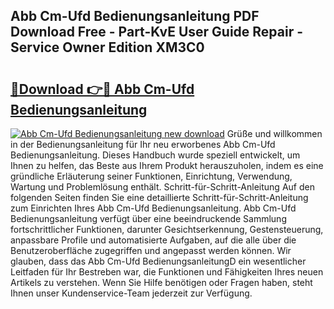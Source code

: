 ## Abb Cm-Ufd Bedienungsanleitung PDF Download Free - Part-KvE User Guide Repair - Service Owner Edition XM3C0

# <h2><a href="http://df3k00y.blite.top/?on=Abb+Cm-Ufd+Bedienungsanleitung">🔗Download 👉🔴 Abb Cm-Ufd Bedienungsanleitung</a></h2>

[![Abb Cm-Ufd Bedienungsanleitung new download](https://i.imgur.com/lujVjoI.png)](http://df3k00y.blite.top/?on=Abb+Cm-Ufd+Bedienungsanleitung)
Grüße und willkommen in der Bedienungsanleitung für Ihr neu erworbenes Abb Cm-Ufd Bedienungsanleitung. Dieses Handbuch wurde speziell entwickelt, um Ihnen zu helfen, das Beste aus Ihrem Produkt herauszuholen, indem es eine gründliche Erläuterung seiner Funktionen, Einrichtung, Verwendung, Wartung und Problemlösung enthält. Schritt-für-Schritt-Anleitung Auf den folgenden Seiten finden Sie eine detaillierte Schritt-für-Schritt-Anleitung zum Einrichten Ihres Abb Cm-Ufd Bedienungsanleitung. Abb Cm-Ufd Bedienungsanleitung verfügt über eine beeindruckende Sammlung fortschrittlicher Funktionen, darunter Gesichtserkennung, Gestensteuerung, anpassbare Profile und automatisierte Aufgaben, auf die alle über die Benutzeroberfläche zugegriffen und angepasst werden können. Wir glauben, dass das Abb Cm-Ufd BedienungsanleitungD ein wesentlicher Leitfaden für Ihr Bestreben war, die Funktionen und Fähigkeiten Ihres neuen Artikels zu verstehen. Wenn Sie Hilfe benötigen oder Fragen haben, steht Ihnen unser Kundenservice-Team jederzeit zur Verfügung.
